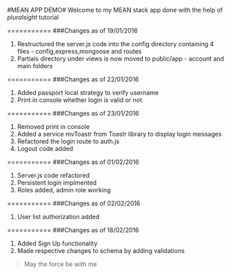 #MEAN APP DEMO#
Welcome to my MEAN stack app done with the help of *pluralsight* tutorial


===========
###Changes as of 19/01/2016
1.  Restructured the server.js code into the config directory containing 4 files - config,express,mongoose and routes
1.  Partials directory under views is now moved to public/app - account and main folders


===========
###Changes as of 22/01/2016
1.  Added passport local strategy to verify username
1.  Print in console whether login is valid or not


===========
###Changes as of 23/01/2016
1.  Removed print in console
1.  Added a service mvToastr from Toastr library to display login messages
1.  Refactored the login route to auth.js
1.  Logout code added

===========
###Changes as of 01/02/2016
1.  Server.js code refactored
1.  Persistent login implmented
1.  Roles added, admin role working

===========
###Changes as of 02/02/2016
1.  User list authorization added

===========
###Changes as of 18/02/2016
1.  Added Sign Up functionality
2.  Made respective changes to schema by adding validations

>May the force be with me